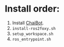 # Install order:
1. Install [ChaiBot](https://github.com/chaiai/chaibot).
2. <code>install-ros2foxy.sh</code>
3. <code>setup_workspace.sh</code>
4. <code>ros_entrypoint.sh</code>

